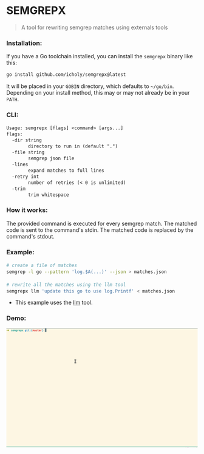 # SEMGREPX

> A tool for rewriting semgrep matches using externals tools

### Installation:

If you have a Go toolchain installed, you can install the `semgrepx` binary like this:

```sh
go install github.com/icholy/semgrepx@latest
```

It will be placed in your `GOBIN` directory, which defaults to `~/go/bin`.
Depending on your install method, this may or may not already be in your `PATH`.


### CLI:

```
Usage: semgrepx [flags] <command> [args...]
flags:
  -dir string
    	directory to run in (default ".")
  -file string
    	semgrep json file
  -lines
    	expand matches to full lines
  -retry int
    	number of retries (< 0 is unlimited)
  -trim
    	trim whitespace
```

### How it works:

The provided command is executed for every semgrep match.
The matched code is sent to the command's stdin.
The matched code is replaced by the command's stdout.

### Example:

```sh
# create a file of matches
semgrep -l go --pattern 'log.$A(...)' --json > matches.json

# rewrite all the matches using the llm tool
semgrepx llm 'update this go to use log.Printf' < matches.json
```

* This example uses the [llm](https://llm.datasette.io/en/stable/) tool.

### Demo:

![](./semgrepx.gif)

